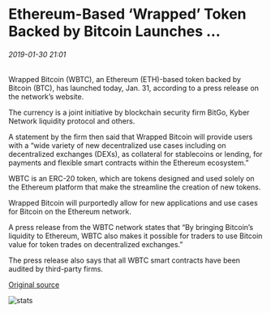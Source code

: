 # Ethereum-Based ‘Wrapped’ Token Backed by Bitcoin Launches ...

###### 2019-01-30 21:01

Wrapped Bitcoin (WBTC), an Ethereum (ETH)-based token backed by Bitcoin (BTC), has launched today, Jan. 31, according to a press release on the network’s website.

The currency is a joint initiative by blockchain security firm BitGo, Kyber Network liquidity protocol and others.

A statement by the firm then said that Wrapped Bitcoin will provide users with a “wide variety of new decentralized use cases including on decentralized exchanges (DEXs), as collateral for stablecoins or lending, for payments and flexible smart contracts within the Ethereum ecosystem.”

WBTC is an ERC-20 token, which are tokens designed and used solely on the Ethereum platform that make the streamline the creation of new tokens.

Wrapped Bitcoin will purportedly allow for new applications and use cases for Bitcoin on the Ethereum network.

A press release from the WBTC network states that “By bringing Bitcoin’s liquidity to Ethereum, WBTC also makes it possible for traders to use Bitcoin value for token trades on decentralized exchanges.”

The press release also says that all WBTC smart contracts have been audited by third-party firms.

[Original source](https://cointelegraph.com/news/ethereum-based-wrapped-token-backed-by-bitcoin-launches)

![stats](https://c.statcounter.com/11760860/0/a89fa40b/1/ "stats")